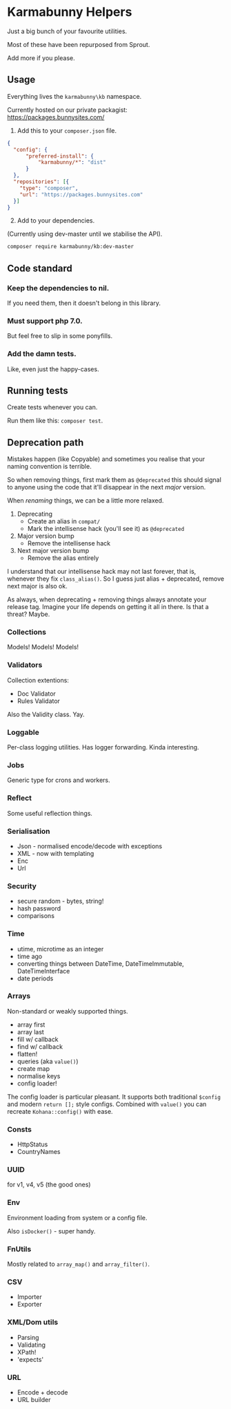 # Karmabunny Helpers

Just a big bunch of your favourite utilities.

Most of these have been repurposed from Sprout.

Add more if you please.


## Usage

Everything lives the `karmabunny\kb` namespace.

Currently hosted on our private packagist: https://packages.bunnysites.com/

1. Add this to your `composer.json` file.

```json
{
  "config": {
      "preferred-install": {
          "karmabunny/*": "dist"
      }
  },
  "repositories": [{
    "type": "composer",
    "url": "https://packages.bunnysites.com"
  }]
}
```

2. Add to your dependencies.

(Currently using dev-master until we stabilise the API).

```sh
composer require karmabunny/kb:dev-master
```


## Code standard

### Keep the dependencies to nil.
If you need them, then it doesn't belong in this library.

### Must support php 7.0.
But feel free to slip in some ponyfills.

### Add the damn tests.
Like, even just the happy-cases.


## Running tests

Create tests whenever you can.

Run them like this: `composer test`.


## Deprecation path

Mistakes happen (like Copyable) and sometimes you realise that your naming convention is terrible.

So when removing things, first mark them as `@deprecated` this should signal to anyone using the code that it'll disappear in the next _major_ version.

When _renaming_ things, we can be a little more relaxed.

1. Deprecating
   - Create an alias in `compat/`
   - Mark the intellisense hack (you'll see it) as `@deprecated`
2. Major version bump
   - Remove the intellisense hack
3. Next major version bump
   - Remove the alias entirely

I understand that our intellisense hack may not last forever, that is, whenever they fix `class_alias()`. So I guess just alias + deprecated, remove next major is also ok.

As always, when deprecating + removing things always annotate your release tag. Imagine your life depends on getting it all in there. Is that a threat? Maybe.


### Collections

Models! Models! Models!


### Validators

Collection extentions:
- Doc Validator
- Rules Validator

Also the Validity class. Yay.


### Loggable

Per-class logging utilities. Has logger forwarding. Kinda interesting.


### Jobs

Generic type for crons and workers.


### Reflect

Some useful reflection things.


### Serialisation

- Json - normalised encode/decode with exceptions
- XML - now with templating
- Enc
- Url


### Security

- secure random - bytes, string!
- hash password
- comparisons


### Time

- utime, microtime as an integer
- time ago
- converting things between DateTime, DateTimeImmutable, DateTimeInterface
- date periods


### Arrays

Non-standard or weakly supported things.

- array first
- array last
- fill w/ callback
- find w/ callback
- flatten!
- queries (aka `value()`)
- create map
- normalise keys
- config loader!

The config loader is particular pleasant. It supports both traditional `$config` and modern `return [];` style configs. Combined with `value()` you can recreate `Kohana::config()` with ease.


### Consts

- HttpStatus
- CountryNames


### UUID

for v1, v4, v5 (the good ones)


### Env

Environment loading from system or a config file.

Also `isDocker()` - super handy.


### FnUtils

Mostly related to `array_map()` and `array_filter()`.


### CSV

- Importer
- Exporter


### XML/Dom utils

- Parsing
- Validating
- XPath!
- 'expects'


### URL

- Encode + decode
- URL builder


